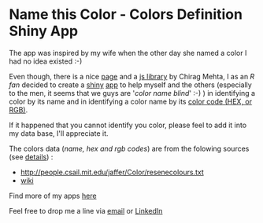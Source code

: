 
# Name this Color - Colors Definition Shiny App

The app was inspired by my wife when the other day she named a color I had no idea existed :-) 

Even though, there is a nice [page](http://chir.ag/projects/name-that-color) and a [js library](http://chir.ag/projects/ntc/) by Chirag Mehta, I as an *R fan* decided to create a [shiny](http://shiny.rstudio.com/) [app](https://www.dkisler.de/projects/shiny/name_the_color/) to help myself and the others (especially to the men, it seems that we guys are '*color name blind*' :-) ) in identifying a color by its name and in identifying a color name by its [color code (HEX, or RGB)](https://en.wikipedia.org/wiki/Web_colors).

If it happened that you cannot identify you color, please feel to add it into my data base, I'll appreciate it.

The colors data (*name, hex and rgb codes*) are from the folowing sources (see [details](https://github.com/kislerdm/name_the_color/blob/master/get_colors_info.ipynb)) : 
* http://people.csail.mit.edu/jaffer/Color/resenecolours.txt
* [wiki](https://en.wikipedia.org/wiki/List_of_colors:_A%E2%80%93F)


Find more of my apps [here](https://www.dkisler.de)

Feel free to drop me a line via [email](mailto:admin@dkisler.de) or [LinkedIn](https://www.linkedin.com/in/dkisler)
